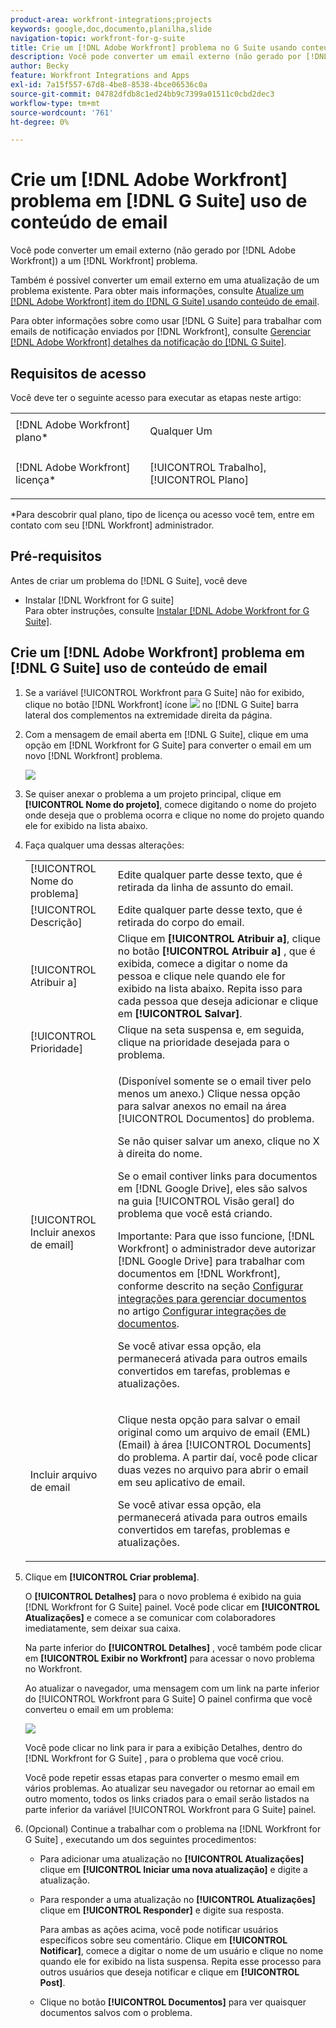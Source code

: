 ```yaml
---
product-area: workfront-integrations;projects
keywords: google,doc,documento,planilha,slide
navigation-topic: workfront-for-g-suite
title: Crie um [!DNL Adobe Workfront] problema no G Suite usando conteúdo de email
description: Você pode converter um email externo (não gerado por [!DNL Adobe Workfront)] para [!DNL Workfront] problema.
author: Becky
feature: Workfront Integrations and Apps
exl-id: 7a15f557-67d8-4be8-8538-4bce06536c0a
source-git-commit: 04782dfdb8c1ed24bb9c7399a01511c0cbd2dec3
workflow-type: tm+mt
source-wordcount: '761'
ht-degree: 0%

---
```


# Crie um [!DNL Adobe Workfront] problema em [!DNL G Suite] uso de conteúdo de email

Você pode converter um email externo (não gerado por [!DNL Adobe Workfront]) a um [!DNL Workfront] problema.

Também é possível converter um email externo em uma atualização de um problema existente. Para obter mais informações, consulte [Atualize um [!DNL Adobe Workfront] item do [!DNL G Suite] usando conteúdo de email](../../workfront-integrations-and-apps/workfront-for-g-suite/update-wf-item-using-email-content.md).

Para obter informações sobre como usar [!DNL G Suite] para trabalhar com emails de notificação enviados por [!DNL Workfront], consulte [Gerenciar [!DNL Adobe Workfront] detalhes da notificação do [!DNL G Suite]](../../workfront-integrations-and-apps/workfront-for-g-suite/manage-wf-email-notification-details-in-gsuite.md).

## Requisitos de acesso

Você deve ter o seguinte acesso para executar as etapas neste artigo:

<table style="table-layout:auto"> 
 <col> 
 <col> 
 <tbody> 
  <tr> 
   <td role="rowheader">[!DNL Adobe Workfront] plano*</td> 
   <td> <p>Qualquer Um</p> </td> 
  </tr> 
  <tr> 
   <td role="rowheader">[!DNL Adobe Workfront] licença*</td> 
   <td> <p>[!UICONTROL Trabalho], [!UICONTROL Plano]</p> </td> 
  </tr> 
   </tbody> 
</table>

&#42;Para descobrir qual plano, tipo de licença ou acesso você tem, entre em contato com seu [!DNL Workfront] administrador.

## Pré-requisitos

Antes de criar um problema do [!DNL G Suite], você deve

* Instalar [!DNL Workfront for G suite]\
   Para obter instruções, consulte [Instalar [!DNL Adobe Workfront for G Suite]](../../workfront-integrations-and-apps/workfront-for-g-suite/install-workfront-for-gsuite.md).

## Crie um [!DNL Adobe Workfront] problema em [!DNL G Suite] uso de conteúdo de email

1. Se a variável [!UICONTROL Workfront para G Suite] não for exibido, clique no botão [!DNL Workfront] ícone ![](assets/wf-lion-icon.png) no [!DNL G Suite] barra lateral dos complementos na extremidade direita da página.
1. Com a mensagem de email aberta em [!DNL G Suite], clique em uma opção em [!DNL Workfront for G Suite] para converter o email em um novo [!DNL Workfront] problema.

   ![](assets/convert-email-task-issue-update.png)

1. Se quiser anexar o problema a um projeto principal, clique em **[!UICONTROL Nome do projeto]**, comece digitando o nome do projeto onde deseja que o problema ocorra e clique no nome do projeto quando ele for exibido na lista abaixo.
1. Faça qualquer uma dessas alterações:

   <table style="table-layout:auto"> 
    <col> 
    <col> 
    <tbody> 
     <tr> 
      <td role="rowheader">[!UICONTROL Nome do problema]</td> 
      <td>Edite qualquer parte desse texto, que é retirada da linha de assunto do email.</td> 
     </tr> 
     <tr> 
      <td role="rowheader">[!UICONTROL Descrição]</td> 
      <td>Edite qualquer parte desse texto, que é retirada do corpo do email.</td> 
     </tr> 
     <tr data-mc-conditions=""> 
      <td role="rowheader">[!UICONTROL Atribuir a]</td> 
      <td>Clique em <strong>[!UICONTROL Atribuir a]</strong>, clique no botão <strong>[!UICONTROL Atribuir a]</strong> , que é exibida, comece a digitar o nome da pessoa e clique nele quando ele for exibido na lista abaixo. Repita isso para cada pessoa que deseja adicionar e clique em <strong>[!UICONTROL Salvar]</strong>.</td> 
     </tr> 
     <tr data-mc-conditions=""> 
      <td role="rowheader">[!UICONTROL Prioridade]</td> 
      <td>Clique na seta suspensa e, em seguida, clique na prioridade desejada para o problema.</td> 
     </tr> 
     <tr data-mc-conditions=""> 
      <td role="rowheader">[!UICONTROL Incluir anexos de email]</td> 
      <td> <p>(Disponível somente se o email tiver pelo menos um anexo.) Clique nessa opção para salvar anexos no email na área [!UICONTROL Documentos] do problema. </p> <p>Se não quiser salvar um anexo, clique no X à direita do nome. </p> <p>Se o email contiver links para documentos em [!DNL Google Drive], eles são salvos na guia [!UICONTROL Visão geral] do problema que você está criando. </p> <p>Importante: Para que isso funcione, [!DNL Workfront] o administrador deve autorizar [!DNL Google Drive] para trabalhar com documentos em [!DNL Workfront], conforme descrito na seção <a href="../../administration-and-setup/configure-integrations/configure-document-integrations.md#configur" class="MCXref xref">Configurar integrações para gerenciar documentos</a> no artigo <a href="../../administration-and-setup/configure-integrations/configure-document-integrations.md" class="MCXref xref">Configurar integrações de documentos</a>.</p> <p>Se você ativar essa opção, ela permanecerá ativada para outros emails convertidos em tarefas, problemas e atualizações.</p> </td> 
     </tr> 
     <tr data-mc-conditions=""> 
      <td role="rowheader">Incluir arquivo de email</td> 
      <td> <p>Clique nesta opção para salvar o email original como um arquivo de email (EML) (Email) <span>à área [!UICONTROL Documents]</span> do problema. A partir daí, você pode clicar duas vezes no arquivo para abrir o email em seu aplicativo de email.</p> <p>Se você ativar essa opção, ela permanecerá ativada para outros emails convertidos em tarefas, problemas e atualizações.</p> </td> 
     </tr> 
    </tbody> 
   </table>

1. Clique em **[!UICONTROL Criar problema]**.

   O **[!UICONTROL Detalhes]** para o novo problema é exibido na guia [!DNL Workfront for G Suite] painel. Você pode clicar em **[!UICONTROL Atualizações]** e comece a se comunicar com colaboradores imediatamente, sem deixar sua caixa.

   Na parte inferior do **[!UICONTROL Detalhes]** , você também pode clicar em **[!UICONTROL Exibir no Workfront]** para acessar o novo problema no Workfront.

   Ao atualizar o navegador, uma mensagem com um link na parte inferior do [!UICONTROL Workfront para G Suite] O painel confirma que você converteu o email em um problema:

   ![](assets/email-was-converted.png)

   Você pode clicar no link para ir para a exibição Detalhes, dentro do [!DNL Workfront for G Suite] , para o problema que você criou.

   Você pode repetir essas etapas para converter o mesmo email em vários problemas. Ao atualizar seu navegador ou retornar ao email em outro momento, todos os links criados para o email serão listados na parte inferior da variável [!UICONTROL Workfront para G Suite] painel.

1. (Opcional) Continue a trabalhar com o problema na [!DNL Workfront for G Suite] , executando um dos seguintes procedimentos:

   * Para adicionar uma atualização no **[!UICONTROL Atualizações]** clique em **[!UICONTROL Iniciar uma nova atualização]** e digite a atualização.

   * Para responder a uma atualização no **[!UICONTROL Atualizações]** clique em **[!UICONTROL Responder]** e digite sua resposta.

      Para ambas as ações acima, você pode notificar usuários específicos sobre seu comentário. Clique em **[!UICONTROL Notificar]**, comece a digitar o nome de um usuário e clique no nome quando ele for exibido na lista suspensa. Repita esse processo para outros usuários que deseja notificar e clique em **[!UICONTROL Post]**.

   * Clique no botão **[!UICONTROL Documentos]** para ver quaisquer documentos salvos com o problema.
